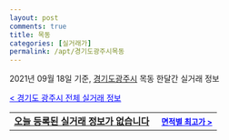 ```yaml
---
layout: post
comments: true
title: 목동
categories: [실거래가]
permalink: /apt/경기도광주시목동
---
```


2021년 09월 18일 기준, <a href="/apt/경기도광주시">경기도광주시</a> 목동 한달간 실거래 정보

<a style="color: blue;" href="/apt/경기도광주시">< 경기도 광주시 전체 실거래 정보</a>
<!---- start ---->
<table>
  <tr>
    <td colspan="4" style="font-weight: bold;"><a href="/apt/경기도광주시목동{name_without_space}">오늘 등록된 실거래 정보가 없습니다</a> &nbsp;&nbsp;&nbsp; <a style="color: blue; font-size: smaller;" href="/apt/경기도광주시목동{name_without_space}">면적별 최고가 ></a></td>
  </tr>
    
</table>
<!---- end ---->
    